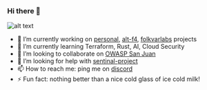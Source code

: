 ### Hi there 👋

![alt text](https://64.media.tumblr.com/33941b01d11c366cc81a1cbb5d1bf12f/tumblr_mhgb0rshoa1qmo2amo4_500.gifv)

- 🔭 I’m currently working on [personal](https://github.com/cywf/projects), [alt-f4](https://github.com/alt-f4-society/projects), [folkvarlabs](https://github.com/folkvarlabs/projects) projects
- 🌱 I’m currently learning Terraform, Rust, AI, Cloud Security
- 👯 I’m looking to collaborate on [OWASP San Juan](https://github.com/owasp/www-chapter-san-juan)
- 🤔 I’m looking for help with [sentinal-project](https://github.com/folkvarlabs/sentinal-project)
- 📫 How to reach me: ping me on [discord](https://discord.gg/nQgTBZZrA4)
- ⚡ Fun fact: nothing better than a nice cold glass of ice cold milk!
